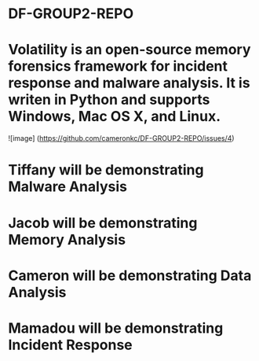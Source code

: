 # DF-GROUP2-REPO
# Volatility is an open-source memory forensics framework for incident response and malware analysis. It is writen in Python and supports Windows, Mac OS X, and Linux. #

![image] (https://github.com/cameronkc/DF-GROUP2-REPO/issues/4)

# Tiffany will be demonstrating Malware Analysis #

# Jacob will be demonstrating Memory Analysis #

# Cameron will be demonstrating Data Analysis #

# Mamadou will be demonstrating Incident Response #



